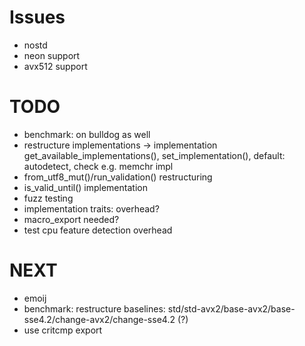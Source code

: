 # Issues
* nostd
* neon support
* avx512 support


# TODO
* benchmark: on bulldog as well
* restructure implementations -> implementation get_available_implementations(), set_implementation(), default: autodetect, check e.g. memchr impl
* from_utf8_mut()/run_validation() restructuring
* is_valid_until() implementation
* fuzz testing
* implementation traits: overhead?
* macro_export needed?
* test cpu feature detection overhead


# NEXT
* emoij
* benchmark: restructure baselines: std/std-avx2/base-avx2/base-sse4.2/change-avx2/change-sse4.2 (?)
* use critcmp export